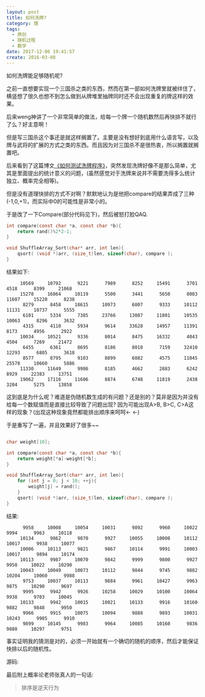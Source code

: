 ```yaml
---
layout: post
title: 如何洗牌?
category: 理
tags:
  - 原创
  - 随机过程
  - 数学
date: 2017-12-06 19:41:57
create: 2016-03-08
---
```


如何洗牌能足够随机呢?

<!-- more -->

之前一直想要实现一个三国杀之类的东西，然而在第一部如何洗牌里就被绊住了，横竖想了很久也想不到怎么做到从牌堆里抽牌同时还不会出现重复的牌这样的效果。

后来weng神讲了一个非常简单的做法，给每一个牌一个随机数然后再快排不就行了么？好主意啊！

但是写三国杀这个事还是就这样搁置了。主要是没有想好到底用什么语言写，以及牌与武将的扩展的方式之类的东西。而且因为对三国杀不是很热衷，所以搁置就搁置吧。

后来看到了这篇博文[《如何测试洗牌程序》](http://coolshell.cn/articles/8593.html)，突然发现洗牌好像不是那么简单，尤其是里面提出的统计意义的问题，(虽然感觉对于洗牌来说并不需要洗得多么统计独立、概率完全相等)。

但是没有道理快排的方式不对啊？默默地认为是他把compare的结果弄成了三种(-1,0,+1)，而实际中0的可能性是非常小的。

于是改了一下Compare(部分代码见下)，然后被怒打脸QAQ.

```c
int compare(const char *a, const char *b){
    return rand()%2*2-1;
}

void ShuffleArray_Sort(char* arr, int len){
    qsort( (void *)arr, (size_t)len, sizeof(char), compare );
}
```

结果如下:

```
     10569     10792      9221      7989      8252     15491      3701      4518      8399     21068
     15278     16864     10119      5500      3441      5650      8083     11607     15220      8238
      8279      8458     18615     10973      6807      9333     10112     11131     10737      5555
      6101      5334      7385     23766     13087     11801     10535     10063      8296      3632
      4315      4110      5934      9614     33628     14957     11391      8173      4956      2922
     10034     10521      9336      8014      8475     16332      4043      4504      7269     21472
      6455      6361      8695      8186      8018      7159     32410     12293      6805      3618
      8577      8795      9103      8899      6882      4575     11045     25578     10660      5886
     11330     11649      9986      8185      4662      2883      6242      8929     22383     13751
     19062     17116     11606      8874      6748     11819      2438      3204      5275     13858
```

这到底是为什么呢？难道是伪随机数生成的有问题？还是别的？莫非是因为并没有给每一个数赋值而是直接比较导致了问题出现? 因为可能出现A>B, B>C, C>A这样的现象？(出现这种现象竟然都能排出顺序来呵呵← ←)

于是重写了一遍，并且效果好了很多~~

```c

char weight[10];

int compare(const char *a, const char *b){
    return weight[*a]-weight[*b];
}

void ShuffleArray_Sort(char* arr, int len){
    for (int j = 0; j < 10; ++j){
        weight[j] = rand();
    }
    qsort( (void *)arr, (size_t)len, sizeof(char), compare );
}
```

结果:

```
      9958     10008     10054     10031      9892      9960     10022      9994      9963     10118
     10134      9862      9870      9927     10055     10008     10112     10017      9938     10077
     10006     10113      9821      9867     10114      9991     10003     10017      9894     10174
     10113      9987     10070      9842      9999      9800      9927      9950     10022     10290
     10043     10049     10073     10112      9844      9745      9882     10204     10060      9988
      9753     10037     10113      9884      9961     10427      9963      9875     10290      9697
      9995      9942      9926     10258     10029     10100     10064      9938      9703     10045
     10133      9942     10015     10021     10133      9916     10160      9882      9848      9950
      9966      9915     10075     10094      9888      9893     10031     10243      9985      9910
      9899     10145      9983      9964     10085     10160      9836      9880     10297      9751
```

事实证明我的猜测是对的，必须一开始就有一个确切的随机的顺序，然后才能保证快排以后的随机性。

源码:

<script src="https://gist.github.com/zYeoman/2ca0762f038e0a8d74c4.js"></script>

最后附上概率论老师张真人的一句话:

> 排序是逆天行为
